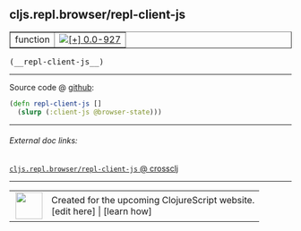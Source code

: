 ## cljs.repl.browser/repl-client-js



 <table border="1">
<tr>
<td>function</td>
<td><a href="https://github.com/cljsinfo/cljs-api-docs/tree/0.0-927"><img valign="middle" alt="[+] 0.0-927" title="Added in 0.0-927" src="https://img.shields.io/badge/+-0.0--927-lightgrey.svg"></a> </td>
</tr>
</table>


 <samp>
(__repl-client-js__)<br>
</samp>

---







Source code @ [github](https://github.com/clojure/clojurescript/blob/r1.7.107/src/main/clojure/cljs/repl/browser.clj#L76-L77):

```clj
(defn repl-client-js []
  (slurp (:client-js @browser-state)))
```

<!--
Repo - tag - source tree - lines:

 <pre>
clojurescript @ r1.7.107
└── src
    └── main
        └── clojure
            └── cljs
                └── repl
                    └── <ins>[browser.clj:76-77](https://github.com/clojure/clojurescript/blob/r1.7.107/src/main/clojure/cljs/repl/browser.clj#L76-L77)</ins>
</pre>

-->

---



###### External doc links:

[`cljs.repl.browser/repl-client-js` @ crossclj](http://crossclj.info/fun/cljs.repl.browser/repl-client-js.html)<br>

---

 <table>
<tr><td>
<img valign="middle" align="right" width="48px" src="http://i.imgur.com/Hi20huC.png">
</td><td>
Created for the upcoming ClojureScript website.<br>
[edit here] | [learn how]
</td></tr></table>

[edit here]:https://github.com/cljsinfo/cljs-api-docs/blob/master/cljsdoc/cljs.repl.browser_repl-client-js.cljsdoc
[learn how]:https://github.com/cljsinfo/cljs-api-docs/wiki/cljsdoc-files

<!--

This information was too distracting to show to readers, but I'll leave it
commented here since it is helpful to:

- pretty-print the data used to generate this document
- and show how to retrieve that data



The API data for this symbol:

```clj
{:ns "cljs.repl.browser",
 :name "repl-client-js",
 :type "function",
 :signature ["[]"],
 :source {:code "(defn repl-client-js []\n  (slurp (:client-js @browser-state)))",
          :title "Source code",
          :repo "clojurescript",
          :tag "r1.7.107",
          :filename "src/main/clojure/cljs/repl/browser.clj",
          :lines [76 77]},
 :full-name "cljs.repl.browser/repl-client-js",
 :full-name-encode "cljs.repl.browser_repl-client-js",
 :history [["+" "0.0-927"]]}

```

Retrieve the API data for this symbol:

```clj
;; from Clojure REPL
(require '[clojure.edn :as edn])
(-> (slurp "https://raw.githubusercontent.com/cljsinfo/cljs-api-docs/catalog/cljs-api.edn")
    (edn/read-string)
    (get-in [:symbols "cljs.repl.browser/repl-client-js"]))
```

-->
